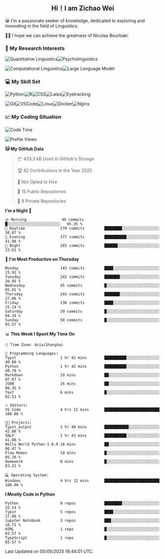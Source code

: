 

## <div align="center">Hi！I am Zichao Wei</div>

😀 I'm a passionate seeker of knowledge, dedicated to exploring and innovating in the field of Linguistics.

🙋‍♂️ I hope we can achieve the greatness of Nicolas Bourbaki.

### 🔬 My Research Interests

![Quantitative Linguistics](https://img.shields.io/badge/Quantitative%20Linguistics-%230072CC.svg?&style=for-the-badge&logo=appveyor&logoColor=white)![Psycholinguistics](https://img.shields.io/badge/Psycholinguistics-%2301a3a1.svg?&style=for-the-badge&logo=AWS%20Amplify&logoColor=white)

![Computational Linguistics](https://img.shields.io/badge/Computational%20Linguistics-%231877F2.svg?&style=for-the-badge&logo=Markdown&logoColor=white)![Large Language Model](https://img.shields.io/badge/Large%20Language%20Model-%23F76300.svg?&style=for-the-badge&logo=Android&logoColor=white)

### 💻 My Skill Set

![Python](https://img.shields.io/badge/Python-%2314354C.svg?style=for-the-badge&logo=python&logoColor=white&color=2AB3E3)![R](https://img.shields.io/badge/-R-276DC3?style=for-the-badge&logo=r&logoColor=white)![CSS](https://img.shields.io/badge/-CSS-1572B6?style=for-the-badge&logo=css3&logoColor=white)![Latex](https://img.shields.io/badge/-Latex-008080?style=for-the-badge&logo=latex&logoColor=white)![Eyetracking](https://img.shields.io/badge/Eyetracking-%230078D6?style=for-the-badge&logo=SearXNG&logoColor=#3050FF)

![Git](https://img.shields.io/badge/-Git-F05032?style=for-the-badge&logo=git&logoColor=white)![VSCode](https://img.shields.io/badge/-VSCode-007ACC?style=for-the-badge&logo=visual-studio-code&logoColor=white)![Linux](https://img.shields.io/badge/-Linux-FCC624?style=for-the-badge&logo=linux&logoColor=black)![Docker](https://img.shields.io/badge/-Docker-2496ED?style=for-the-badge&logo=docker&logoColor=white)![Nginx](https://img.shields.io/badge/-Nginx-009639?style=for-the-badge&logo=nginx&logoColor=white)

### 📈 My Coding Situation

<!--START_SECTION:waka-->
![Code Time](http://img.shields.io/badge/Code%20Time-457%20hrs%2040%20mins-blue)

![Profile Views](http://img.shields.io/badge/Profile%20Views-0-blue)

**🐱 My GitHub Data** 

> 📦 433.3 kB Used in GitHub's Storage 
 > 
> 🏆 82 Contributions in the Year 2025
 > 
> 🚫 Not Opted to Hire
 > 
> 📜 15 Public Repositories 
 > 
> 🔑 8 Private Repositories 
 > 
**I'm a Night 🦉** 

```text
🌞 Morning                48 commits          █░░░░░░░░░░░░░░░░░░░░░░░░   05.35 % 
🌆 Daytime                270 commits         ████████░░░░░░░░░░░░░░░░░   30.07 % 
🌃 Evening                377 commits         ██████████░░░░░░░░░░░░░░░   41.98 % 
🌙 Night                  203 commits         ██████░░░░░░░░░░░░░░░░░░░   22.61 % 
```
📅 **I'm Most Productive on Thursday** 

```text
Monday                   143 commits         ████░░░░░░░░░░░░░░░░░░░░░   15.92 % 
Tuesday                  242 commits         ███████░░░░░░░░░░░░░░░░░░   26.95 % 
Wednesday                45 commits          █░░░░░░░░░░░░░░░░░░░░░░░░   05.01 % 
Thursday                 243 commits         ███████░░░░░░░░░░░░░░░░░░   27.06 % 
Friday                   136 commits         ████░░░░░░░░░░░░░░░░░░░░░   15.14 % 
Saturday                 39 commits          █░░░░░░░░░░░░░░░░░░░░░░░░   04.34 % 
Sunday                   50 commits          █░░░░░░░░░░░░░░░░░░░░░░░░   05.57 % 
```


📊 **This Week I Spent My Time On** 

```text
🕑︎ Time Zone: Asia/Shanghai

💬 Programming Languages: 
Typst                    1 hr 42 mins        ██████████░░░░░░░░░░░░░░░   40.80 % 
Python                   1 hr 42 mins        ██████████░░░░░░░░░░░░░░░   40.70 % 
Markdown                 19 mins             ██░░░░░░░░░░░░░░░░░░░░░░░   07.67 % 
JSON                     16 mins             ██░░░░░░░░░░░░░░░░░░░░░░░   06.35 % 
Text                     6 mins              █░░░░░░░░░░░░░░░░░░░░░░░░   02.51 % 

🔥 Editors: 
VS Code                  4 hrs 12 mins       █████████████████████████   100.00 % 

🐱‍💻 Projects: 
Typst_output             1 hr 48 mins        ███████████░░░░░░░░░░░░░░   42.88 % 
SNLP                     1 hr 43 mins        ██████████░░░░░░░░░░░░░░░   41.08 % 
Hello World Python-1.0.0 16 mins             ██░░░░░░░░░░░░░░░░░░░░░░░   06.47 % 
Flow Memos               14 mins             █░░░░░░░░░░░░░░░░░░░░░░░░   05.76 % 
Homework                 8 mins              █░░░░░░░░░░░░░░░░░░░░░░░░   03.21 % 

💻 Operating System: 
Windows                  4 hrs 12 mins       █████████████████████████   100.00 % 
```

**I Mostly Code in Python** 

```text
Python                   9 repos             ████████░░░░░░░░░░░░░░░░░   32.14 % 
Typst                    5 repos             ████░░░░░░░░░░░░░░░░░░░░░   17.86 % 
Jupyter Notebook         3 repos             ███░░░░░░░░░░░░░░░░░░░░░░   10.71 % 
HTML                     1 repo              █░░░░░░░░░░░░░░░░░░░░░░░░   03.57 % 
TypeScript               1 repo              █░░░░░░░░░░░░░░░░░░░░░░░░   03.57 % 
```




 Last Updated on 05/05/2025 18:44:01 UTC
<!--END_SECTION:waka-->
